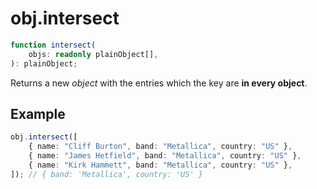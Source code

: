 # obj.intersect

```ts
function intersect(
    objs: readonly plainObject[],
): plainObject;
```

Returns a new _object_ with the entries which the key are **in every object**.

## Example

```ts
obj.intersect([
    { name: "Cliff Burton", band: "Metallica", country: "US" },
    { name: "James Hetfield", band: "Metallica", country: "US" },
    { name: "Kirk Hammett", band: "Metallica", country: "US" },
]); // { band: 'Metallica', country: 'US' }
```
